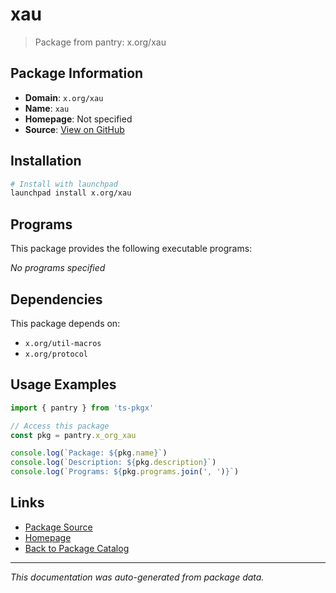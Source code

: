 # xau

> Package from pantry: x.org/xau

## Package Information

- **Domain**: `x.org/xau`
- **Name**: `xau`
- **Homepage**: Not specified
- **Source**: [View on GitHub](https://github.com/pkgxdev/pantry/tree/main/projects/x.org/xau/package.yml)

## Installation

```bash
# Install with launchpad
launchpad install x.org/xau
```

## Programs

This package provides the following executable programs:

*No programs specified*

## Dependencies

This package depends on:

- `x.org/util-macros`
- `x.org/protocol`

## Usage Examples

```typescript
import { pantry } from 'ts-pkgx'

// Access this package
const pkg = pantry.x_org_xau

console.log(`Package: ${pkg.name}`)
console.log(`Description: ${pkg.description}`)
console.log(`Programs: ${pkg.programs.join(', ')}`)
```

## Links

- [Package Source](https://github.com/pkgxdev/pantry/tree/main/projects/x.org/xau/package.yml)
- [Homepage](#)
- [Back to Package Catalog](../package-catalog.md)

---

*This documentation was auto-generated from package data.*
